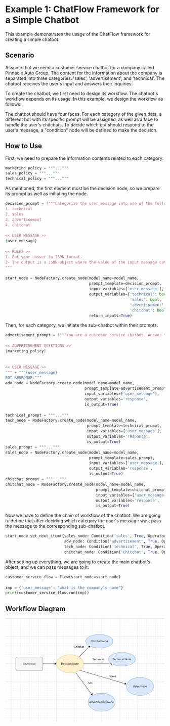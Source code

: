 # Example 1: ChatFlow Framework for a Simple Chatbot

This example demonstrates the usage of the ChatFlow framework for creating a simple chatbot.

## Scenario

Assume that we need a customer service chatbot for a company called Pinnacle Auto Group. The content for the information about the company is separated into three categories: 'sales', 'advertisement', and 'technical'. The chatbot receives the user's input and answers their inquiries.

To create the chatbot, we first need to design its workflow. The chatbot's workflow depends on its usage. In this example, we design the workflow as follows:

The chatbot should have four faces. For each category of the given data, a different bot with its specific prompt will be assigned, as well as a face to handle the user's chitchats. To decide which bot should respond to the user's message, a "condition" node will be defined to make the decision.

## How to Use

First, we need to prepare the information contents related to each category:

```python
marketing_policy = """..."""
sales_policy = """..."""
technical_policy = """..."""
```

As mentioned, the first element must be the decision node, so we prepare its prompt as well as initiating the node.
```python
decision_prompt = f"""Categorize the user message into one of the following categories:
1. technical
2. sales
3. advertisement
4. chitchat

<< USER MESSAGE >>
{user_message}

<< RULES >>
1- Put your answer in JSON format.
2- The output is a JSON object where the value of the input message category is TRUE, and other output keys are FALSE
"""

start_node = NodeFactory.create_node(model_name=model_name,
                                     prompt_template=decision_prompt,
                                     input_variables=['user_message'],
                                     output_variables={'technical': bool,
                                                       'sales': bool,
                                                       'advertisement': bool,
                                                       'chitchat': bool},
                                     return_inputs=True)
```
Then, for each category, we initiate the sub-chatbot within their prompts.
```python
advertisement_prompt = f"""You are a customer service chatbot. Answer the questions based on the provided policies.

<< ADVERTISEMENT QUESTIONS >>
{marketing_policy}


<< USER MESSAGE >>
""" + """{user_message}
BOT RESPONSE:"""
adv_node = NodeFactory.create_node(model_name=model_name,
                                   prompt_template=advertisement_prompt,
                                   input_variables=['user_message'],
                                   output_variables='response',
                                   is_output=True)

technical_prompt = """..."""
tech_node = NodeFactory.create_node(model_name=model_name,
                                    prompt_template=technical_prompt,
                                    input_variables=['user_message'],
                                    output_variables='response',
                                    is_output=True)
sales_prompt = """..."""
sales_node = NodeFactory.create_node(model_name=model_name,
                                     prompt_template=sales_prompt,
                                     input_variables=['user_message'],
                                     output_variables='response',
                                     is_output=True)
chitchat_prompt = """..."""
chitchat_node = NodeFactory.create_node(model_name=model_name,
                                        prompt_template=chitchat_prompt,
                                        input_variables=['user_message'],
                                        output_variables='response',
                                        is_output=True)
```

Now we have to define the chain of workflow of the chatbot. We are going to define that after deciding which category the user's message was, pass the message to the corresponding sub-chatbot.

```python
start_node.set_next_item({sales_node: Condition('sales', True, Operator.EQUALS),
                          adv_node: Condition('advertisement', True, Operator.EQUALS),
                          tech_node: Condition('technical', True, Operator.EQUALS),
                          chitchat_node: Condition('chitchat', True, Operator.EQUALS)})
```
After setting up everything, we are going to create the main chatbot's object, and we can pass messages to it.
```python
customer_service_flow = Flow(start_node=start_node)

inp = {'user_message': "what is the company's name"}
print(customer_service_flow.run(inp))
```



## Workflow Diagram
![Image Alt Text](./assets/diagram.png)
